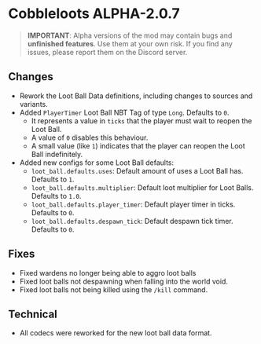 # Cobbleloots ALPHA-2.0.7

> **IMPORTANT**: Alpha versions of the mod may contain bugs and **unfinished features**. Use them at your own risk. If you find any issues, please report them on the Discord server.

## Changes
- Rework the Loot Ball Data definitions, including changes to sources and variants.
- Added `PlayerTimer` Loot Ball NBT Tag of type `Long`. Defaults to `0`.
  - It represents a value in `ticks` that the player must wait to reopen the Loot Ball.
  - A value of `0` disables this behaviour.
  - A small value (like `1`) indicates that the player can reopen the Loot Ball indefinitely.
- Added new configs for some Loot Ball defaults:
  - `loot_ball.defaults.uses`: Default amount of uses a Loot Ball has. Defaults to `1`.
  - `loot_ball.defaults.multiplier`: Default loot multiplier for Loot Balls. Defaults to `1.0`.
  - `loot_ball.defaults.player_timer`: Default player timer in ticks. Defaults to `0`.
  - `loot_ball.defaults.despawn_tick`: Default despawn tick timer. Defaults to `0`.

## Fixes
- Fixed wardens no longer being able to aggro loot balls
- Fixed loot balls not despawning when falling into the world void.
- Fixed loot balls not being killed using the `/kill` command.

## Technical
- All codecs were reworked for the new loot ball data format.